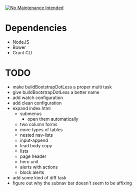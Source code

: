 [![No Maintenance Intended](http://unmaintained.tech/badge.svg)](http://unmaintained.tech/)

# Dependencies 
- NodeJS
- Bower
- Grunt CLI

# TODO
- make buildBootstrapDotLess a proper multi task
- give buildBootstrapDotLess a better name
- add watch configuration
- add clean configuration
- expand index.html
	- submenus
		- open them automatically
	- two column forms
	- more types of tables
	- nested nav-lists
	- input-append
	- lead body copy
	- lists
	- page header
	- hero unit
	- alerts with actions
	- block alerts
- add some kind of diff task
- figure out why the subnav bar doesn't seem to be affixing
